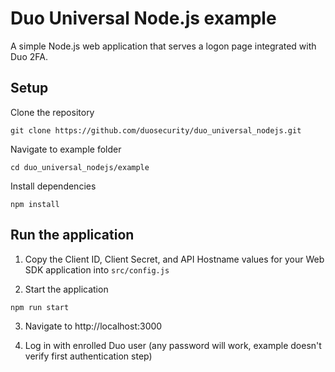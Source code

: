 # Duo Universal Node.js example

A simple Node.js web application that serves a logon page integrated with Duo 2FA.

## Setup

Clone the repository
```
git clone https://github.com/duosecurity/duo_universal_nodejs.git
```

Navigate to example folder
```
cd duo_universal_nodejs/example
```

Install dependencies
```
npm install
```

## Run the application

1. Copy the Client ID, Client Secret, and API Hostname values for your Web SDK application into `src/config.js`

2. Start the application
```
npm run start
```

3. Navigate to http://localhost:3000

4. Log in with enrolled Duo user (any password will work, example doesn't verify first authentication step)
